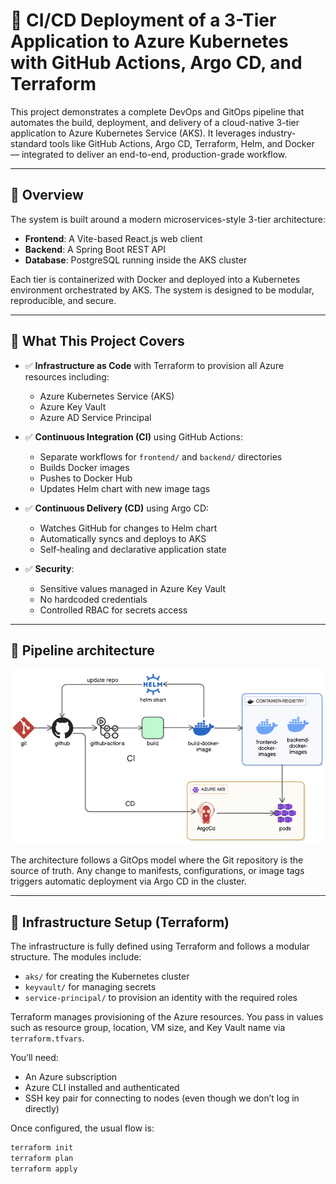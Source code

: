 # 🚀 CI/CD Deployment of a 3-Tier Application to Azure Kubernetes with GitHub Actions, Argo CD, and Terraform

This project demonstrates a complete DevOps and GitOps pipeline that automates the build, deployment, and delivery of a cloud-native 3-tier application to Azure Kubernetes Service (AKS). It leverages industry-standard tools like GitHub Actions, Argo CD, Terraform, Helm, and Docker — integrated to deliver an end-to-end, production-grade workflow.

---

## 📌 Overview

The system is built around a modern microservices-style 3-tier architecture:

- **Frontend**: A Vite-based React.js web client
- **Backend**: A Spring Boot REST API
- **Database**: PostgreSQL running inside the AKS cluster

Each tier is containerized with Docker and deployed into a Kubernetes environment orchestrated by AKS. The system is designed to be modular, reproducible, and secure.

---

## 🔧 What This Project Covers

- ✅ **Infrastructure as Code** with Terraform to provision all Azure resources including:
  - Azure Kubernetes Service (AKS)
  - Azure Key Vault
  - Azure AD Service Principal

- ✅ **Continuous Integration (CI)** using GitHub Actions:
  - Separate workflows for `frontend/` and `backend/` directories
  - Builds Docker images
  - Pushes to Docker Hub
  - Updates Helm chart with new image tags

- ✅ **Continuous Delivery (CD)** using Argo CD:
  - Watches GitHub for changes to Helm chart
  - Automatically syncs and deploys to AKS
  - Self-healing and declarative application state

- ✅ **Security**:
  - Sensitive values managed in Azure Key Vault
  - No hardcoded credentials
  - Controlled RBAC for secrets access

---

## 📐 Pipeline architecture

![Pipeline Architecture](./architecture.png)

The architecture follows a GitOps model where the Git repository is the source of truth. Any change to manifests, configurations, or image tags triggers automatic deployment via Argo CD in the cluster.

---

## 🔨 Infrastructure Setup (Terraform)

The infrastructure is fully defined using Terraform and follows a modular structure. The modules include:

- `aks/` for creating the Kubernetes cluster
- `keyvault/` for managing secrets
- `service-principal/` to provision an identity with the required roles

Terraform manages provisioning of the Azure resources. You pass in values such as resource group, location, VM size, and Key Vault name via `terraform.tfvars`.

You’ll need:
- An Azure subscription
- Azure CLI installed and authenticated
- SSH key pair for connecting to nodes (even though we don’t log in directly)

Once configured, the usual flow is:

```bash
terraform init
terraform plan
terraform apply

